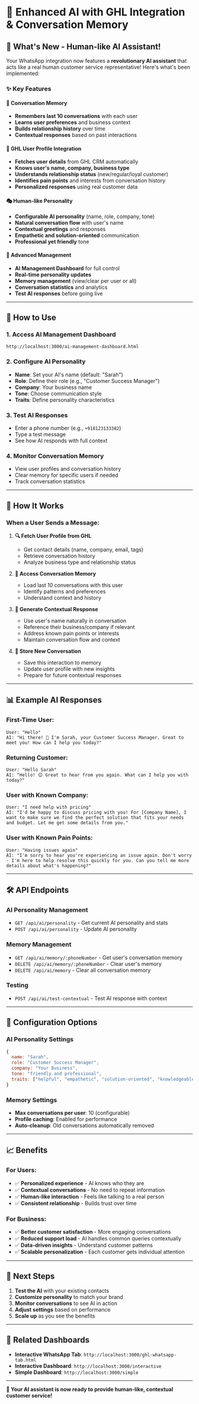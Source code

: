 # 🤖 Enhanced AI with GHL Integration & Conversation Memory

## 🎉 **What's New - Human-like AI Assistant!**

Your WhatsApp integration now features a **revolutionary AI assistant** that acts like a real human customer service representative! Here's what's been implemented:

### ✨ **Key Features**

#### 🧠 **Conversation Memory**
- **Remembers last 10 conversations** with each user
- **Learns user preferences** and business context
- **Builds relationship history** over time
- **Contextual responses** based on past interactions

#### 👤 **GHL User Profile Integration**
- **Fetches user details** from GHL CRM automatically
- **Knows user's name, company, business type**
- **Understands relationship status** (new/regular/loyal customer)
- **Identifies pain points** and interests from conversation history
- **Personalized responses** using real customer data

#### 🎭 **Human-like Personality**
- **Configurable AI personality** (name, role, company, tone)
- **Natural conversation flow** with user's name
- **Contextual greetings** and responses
- **Empathetic and solution-oriented** communication
- **Professional yet friendly** tone

#### 🔧 **Advanced Management**
- **AI Management Dashboard** for full control
- **Real-time personality updates**
- **Memory management** (view/clear per user or all)
- **Conversation statistics** and analytics
- **Test AI responses** before going live

---

## 🚀 **How to Use**

### 1. **Access AI Management Dashboard**
```
http://localhost:3000/ai-management-dashboard.html
```

### 2. **Configure AI Personality**
- **Name**: Set your AI's name (default: "Sarah")
- **Role**: Define their role (e.g., "Customer Success Manager")
- **Company**: Your business name
- **Tone**: Choose communication style
- **Traits**: Define personality characteristics

### 3. **Test AI Responses**
- Enter a phone number (e.g., `+918123133382`)
- Type a test message
- See how AI responds with full context

### 4. **Monitor Conversation Memory**
- View user profiles and conversation history
- Clear memory for specific users if needed
- Track conversation statistics

---

## 🎯 **How It Works**

### **When a User Sends a Message:**

1. **🔍 Fetch User Profile from GHL**
   - Get contact details (name, company, email, tags)
   - Retrieve conversation history
   - Analyze business type and relationship status

2. **🧠 Access Conversation Memory**
   - Load last 10 conversations with this user
   - Identify patterns and preferences
   - Understand context and history

3. **🤖 Generate Contextual Response**
   - Use user's name naturally in conversation
   - Reference their business/company if relevant
   - Address known pain points or interests
   - Maintain conversation flow and context

4. **💾 Store New Conversation**
   - Save this interaction to memory
   - Update user profile with new insights
   - Prepare for future contextual responses

---

## 📊 **Example AI Responses**

### **First-Time User:**
```
User: "Hello"
AI: "Hi there! 👋 I'm Sarah, your Customer Success Manager. Great to meet you! How can I help you today?"
```

### **Returning Customer:**
```
User: "Hello Sarah"
AI: "Hello! 😊 Great to hear from you again. What can I help you with today?"
```

### **User with Known Company:**
```
User: "I need help with pricing"
AI: "I'd be happy to discuss pricing with you! For [Company Name], I want to make sure we find the perfect solution that fits your needs and budget. Let me get some details from you."
```

### **User with Known Pain Points:**
```
User: "Having issues again"
AI: "I'm sorry to hear you're experiencing an issue again. Don't worry - I'm here to help resolve this quickly for you. Can you tell me more details about what's happening?"
```

---

## 🛠 **API Endpoints**

### **AI Personality Management**
- `GET /api/ai/personality` - Get current AI personality and stats
- `POST /api/ai/personality` - Update AI personality

### **Memory Management**
- `GET /api/ai/memory/:phoneNumber` - Get user's conversation memory
- `DELETE /api/ai/memory/:phoneNumber` - Clear user's memory
- `DELETE /api/ai/memory` - Clear all conversation memory

### **Testing**
- `POST /api/ai/test-contextual` - Test AI response with context

---

## 🔧 **Configuration Options**

### **AI Personality Settings**
```javascript
{
  name: "Sarah",
  role: "Customer Success Manager", 
  company: "Your Business",
  tone: "friendly and professional",
  traits: ["helpful", "empathetic", "solution-oriented", "knowledgeable"]
}
```

### **Memory Settings**
- **Max conversations per user**: 10 (configurable)
- **Profile caching**: Enabled for performance
- **Auto-cleanup**: Old conversations automatically removed

---

## 📈 **Benefits**

### **For Users:**
- ✅ **Personalized experience** - AI knows who they are
- ✅ **Contextual conversations** - No need to repeat information
- ✅ **Human-like interaction** - Feels like talking to a real person
- ✅ **Consistent relationship** - Builds trust over time

### **For Business:**
- ✅ **Better customer satisfaction** - More engaging conversations
- ✅ **Reduced support load** - AI handles common queries contextually
- ✅ **Data-driven insights** - Understand customer patterns
- ✅ **Scalable personalization** - Each customer gets individual attention

---

## 🎯 **Next Steps**

1. **Test the AI** with your existing contacts
2. **Customize personality** to match your brand
3. **Monitor conversations** to see AI in action
4. **Adjust settings** based on performance
5. **Scale up** as you see the benefits

---

## 🔗 **Related Dashboards**

- **Interactive WhatsApp Tab**: `http://localhost:3000/ghl-whatsapp-tab.html`
- **Interactive Dashboard**: `http://localhost:3000/interactive`
- **Simple Dashboard**: `http://localhost:3000/simple`

---

**🎉 Your AI assistant is now ready to provide human-like, contextual customer service!**
